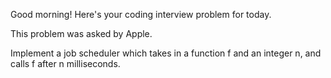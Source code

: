Good morning! Here's your coding interview problem for today.

This problem was asked by Apple.

Implement a job scheduler which takes in a function f and an 
integer n, and calls f after n milliseconds.
